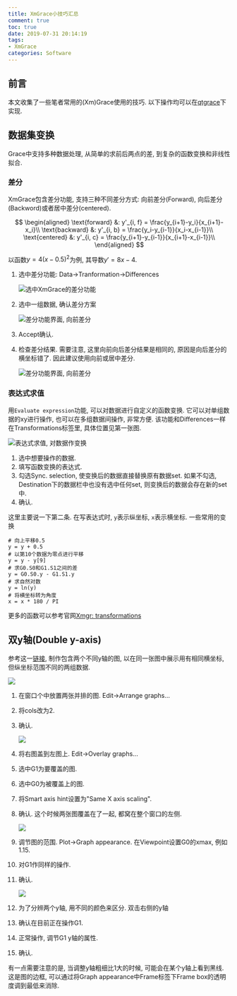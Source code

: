 ```yaml
---
title: XmGrace小技巧汇总
comment: true
toc: true
date: 2019-07-31 20:14:19
tags:
- XmGrace
categories: Software
---
```


## 前言

本文收集了一些笔者常用的(Xm)Grace使用的技巧.<!--more-->
以下操作均可以在[qtgrace](https://sourceforge.net/projects/qtgrace/)下实现.

## 数据集变换

Grace中支持多种数据处理, 从简单的求前后两点的差, 到复杂的函数变换和非线性拟合.

### 差分

XmGrace包含差分功能, 支持三种不同差分方式: 向前差分(Forward), 向后差分(Backword)或者居中差分(centered).

$$
\begin{aligned}
\text{forward} &: y'_{i, f} = \frac{y_{i+1}-y_i}{x_{i+1}-x_i}\\
\text{backward} &: y'_{i, b} = \frac{y_i-y_{i-1}}{x_i-x_{i-1}}\\
\text{centered} &: y'_{i, c} = \frac{y_{i+1}-y_{i-1}}{x_{i+1}-x_{i-1}}\\
\end{aligned}
$$

以函数$y=4(x-0.5)^2$为例, 其导数$y'=8x-4$.

1. 选中差分功能: Data->Tranformation->Differences

    ![选中XmGrace的差分功能](differences_1.jpg)

2. 选中一组数据, 确认差分方案

    ![差分功能界面, 向前差分](differences_2.jpg)

3. Accept确认.
4. 检查差分结果. 需要注意, 这里向前向后差分结果是相同的, 原因是向后差分的横坐标错了. 因此建议使用向前或居中差分.

    ![差分功能界面, 向前差分](differences_3.jpg)

### 表达式求值

用`Evaluate expression`功能, 可以对数据进行自定义的函数变换. 它可以对单组数据的xy进行操作, 也可以在多组数据间操作, 非常方便. 该功能和Differences一样在Transformations标签里, 具体位置见第一张图.

![表达式求值, 对数据作变换](eval_expr_1.jpg)

1. 选中想要操作的数据.
2. 填写函数变换的表达式.
3. 勾选Sync. selection, 使变换后的数据直接替换原有数据set. 如果不勾选, Destination下的数据栏中也没有选中任何set, 则变换后的数据会存在新的set中.
4. 确认.

这里主要说一下第二条. 在写表达式时, `y`表示纵坐标, `x`表示横坐标. 一些常用的变换

```plain
# 向上平移0.5
y = y + 0.5
# 以第10个数据为零点进行平移
y = y - y[9]
# 求G0.S0和G1.S1之间的差
y = G0.S0.y - G1.S1.y
# 求自然对数
y = ln(y)
# 将横坐标转为角度
x = x * 180 / PI
```

更多的函数可以参考官网[Xmgr: transformations](http://plasma-gate.weizmann.ac.il/Xmgr/doc/trans.html)

## 双y轴(Double y-axis)

参考这一[链接](sachinashanbhag.blogspot.com/2012/06/grace-tutorial-how-to-plot-graph-with.html), 制作包含两个不同y轴的图, 以在同一张图中展示用有相同横坐标, 但纵坐标范围不同的两组数据.

![ ](double_y_1.jpg)

1. 在窗口个中放置两张并排的图. Edit->Arrange graphs...
2. 将cols改为2.
3. 确认.

    ![ ](double_y_2.jpg)

4. 将右图盖到左图上. Edit->Overlay graphs...
5. 选中G1为要覆盖的图.
6. 选中G0为被覆盖上的图.
7. 将Smart axis hint设置为"Same X axis scaling".
8. 确认. 这个时候两张图覆盖在了一起, 都窝在整个窗口的左侧.

    ![ ](double_y_3.jpg)

9. 调节图的范围. Plot->Graph appearance. 在Viewpoint设置G0的xmax, 例如1.15.
10. 对G1作同样的操作.
11. 确认.

    ![ ](double_y_4.jpg)

12. 为了分辨两个y轴, 用不同的颜色来区分. 双击右侧的y轴
13. 确认在目前正在操作G1.
14. 正常操作, 调节G1 y轴的属性.
15. 确认.

有一点需要注意的是, 当调整y轴粗细比1大的时候, 可能会在某个y轴上看到黑线. 这是图的边框, 可以通过将Graph appearance中Frame标签下Frame box的透明度调到最低来消除.
